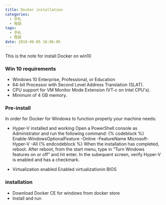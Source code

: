 ```yaml
---
title: Docker installation
categories:
  - 手札
  - 程設
tags:
  - 手札
  - 程設
date: 2018-06-05 16:06:05
---
```

This is the note for install Docker on win10

### Win 10 requirements
- Windows 10 Enterprise, Professional, or Education
- 64-bit Processor with Second Level Address Translation (SLAT).
- CPU support for VM Monitor Mode Extension (VT-c on Intel CPU's).
- Minimum of 4 GB memory.

### Pre-install
In order for Docker for Windows to function properly your machine needs:
- Hyper-V installed and working
  Open a PowerShell console as Administrator and run the following command:
  {% codeblock %}
  Enable-WindowsOptionalFeature -Online -FeatureName Microsoft-Hyper-V -All
  {% endcodeblock %}
  When the installation has completed, reboot.
  After reboot, from the start menu, type in “Turn Windows features on or off” and hit enter. In the subequent screen, verify Hyper-V is enabled and has a checkmark.

- Virtualization enabled
  Enabled virtualizationin BIOS

### installation
- Download Docker CE for windows from docker store
- Install and run